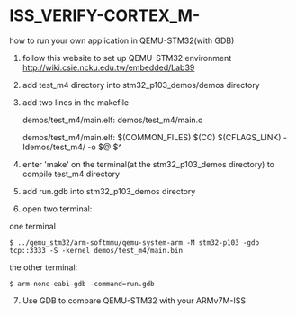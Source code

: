 # ISS_VERIFY-CORTEX_M-

how to run your own application in QEMU-STM32(with GDB)

1. follow this website to set up QEMU-STM32 environment http://wiki.csie.ncku.edu.tw/embedded/Lab39

2. add test_m4 directory into stm32_p103_demos/demos directory

3. add two lines in the makefile

	demos/test_m4/main.elf: demos/test_m4/main.c
	
	demos/test_m4/main.elf: $(COMMON_FILES)
		$(CC) $(CFLAGS_LINK) -Idemos/test_m4/ -o $@ $^

4. enter 'make' on the terminal(at the stm32_p103_demos directory) to compile test_m4 directory

5. add run.gdb into stm32_p103_demos  directory

6. open two terminal:
 
one terminal

	$ ../qemu_stm32/arm-softmmu/qemu-system-arm -M stm32-p103 -gdb tcp::3333 -S -kernel demos/test_m4/main.bin  

the other terminal:

	$ arm-none-eabi-gdb -command=run.gdb

7. Use GDB to compare QEMU-STM32 with  your ARMv7M-ISS
